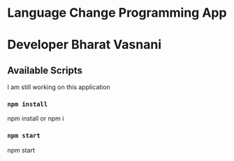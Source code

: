 # Language Change Programming App
# Developer Bharat Vasnani
## Available Scripts
I am still working on this application

### `npm install`
npm install or npm i 

### `npm start`
npm start 
